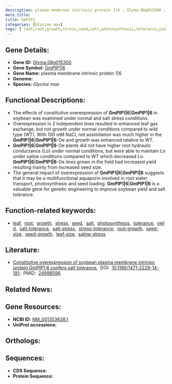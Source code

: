 ```yaml
---
description: plasma membrane intrinsic protein 1|6 ; Glyma.08g015300 ; Glycine max
meta_title:
title: GmPIP1
categories: [Glycine max]
tags: [ leaf,root,growth,stress,seed,salt,photosynthesis,tolerance,yield,salt tolerance,salt stress,stress tolerance,root growth,seed size,seed growth,leaf size,saline stress ]
---
```


## Gene Details:
- **Gene ID:** [Glyma.08g015300]()
- **Gene Symbol:** <u>GmPIP1|6</u>
- **Gene Name:** plasma membrane intrinsic protein 1|6
- **Genome:** []()
- **Species:** *Glycine max*

## Functional Descriptions:
   - The effects of constitutive overexpression of **GmPIP1|6**|**GmPIP1|6** in soybean was examined under normal and salt stress conditions. 
   - Overexpression in 2 independent lines resulted in enhanced leaf gas exchange, but not growth under normal conditions compared to wild type (WT). With 100 mM NaCl, net assimilation was much higher in the **GmPIP1|6**|**GmPIP1|6**-Oe and growth was enhanced relative to WT.
   - **GmPIP1|6**|**GmPIP1|6**-Oe plants did not have higher root hydraulic conductance (Lo) under normal conditions, but were able to maintain Lo under saline conditions compared to WT which decreased Lo. **GmPIP1|6**|**GmPIP1|6**-Oe lines grown in the field had increased yield resulting mainly from increased seed size.
   - The general impact of overexpression of **GmPIP1|6**|**GmPIP1|6** suggests that it may be a multifunctional aquaporin involved in root water transport, photosynthesis and seed loading. **GmPIP1|6**|**GmPIP1|6** is a valuable gene for genetic engineering to improve soybean yield and salt tolerance.

## Function-related keywords:
   - [leaf](/tags/leaf/),&nbsp;&nbsp;[root](/tags/root/),&nbsp;&nbsp;[growth](/tags/growth/),&nbsp;&nbsp;[stress](/tags/stress/),&nbsp;&nbsp;[seed](/tags/seed/),&nbsp;&nbsp;[salt](/tags/salt/),&nbsp;&nbsp;[photosynthesis](/tags/photosynthesis/),&nbsp;&nbsp;[tolerance](/tags/tolerance/),&nbsp;&nbsp;[yield](/tags/yield/),&nbsp;&nbsp;[salt-tolerance](/tags/salt-tolerance/),&nbsp;&nbsp;[salt-stress](/tags/salt-stress/),&nbsp;&nbsp;[stress-tolerance](/tags/stress-tolerance/),&nbsp;&nbsp;[root-growth](/tags/root-growth/),&nbsp;&nbsp;[seed-size](/tags/seed-size/),&nbsp;&nbsp;[seed-growth](/tags/seed-growth/),&nbsp;&nbsp;[leaf-size](/tags/leaf-size/),&nbsp;&nbsp;[saline-stress](/tags/saline-stress/)

## Literature:
   - [Constitutive overexpression of soybean plasma membrane intrinsic protein GmPIP1;6 confers salt tolerance.](https://doi.org/10.1186/1471-2229-14-181)&nbsp;&nbsp;DOI:&nbsp;&nbsp;[10.1186/1471-2229-14-181](https://doi.org/10.1186/1471-2229-14-181);&nbsp;&nbsp;PMID:&nbsp;&nbsp;[24998596](https://pubmed.ncbi.nlm.nih.gov/24998596/)

## Related News:

## Gene Resources:
- **NCBI ID:**  [NM_001353638.1](https://www.ncbi.nlm.nih.gov/gene/?term=NM_001353638.1)
- **UniProt accessions:**  [](https://www.uniprot.org/uniprotkb//entry)

## Orthologs:

## Sequences:
- **CDS Sequence:**
- **Protein Sequence:**

